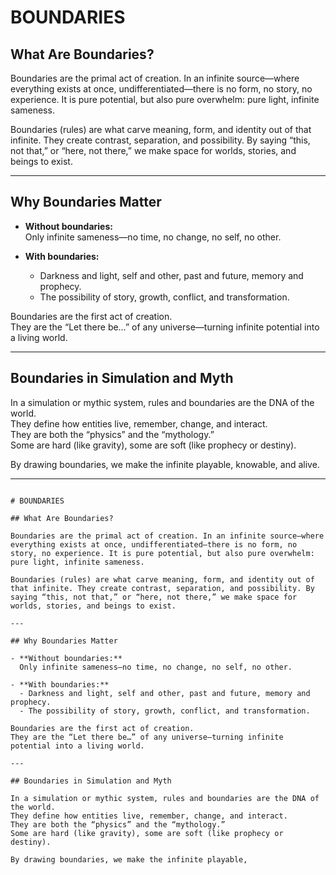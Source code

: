 # BOUNDARIES

## What Are Boundaries?

Boundaries are the primal act of creation. In an infinite source—where everything exists at once, undifferentiated—there is no form, no story, no experience. It is pure potential, but also pure overwhelm: pure light, infinite sameness.

Boundaries (rules) are what carve meaning, form, and identity out of that infinite. They create contrast, separation, and possibility. By saying “this, not that,” or “here, not there,” we make space for worlds, stories, and beings to exist.

---

## Why Boundaries Matter

- **Without boundaries:**  
  Only infinite sameness—no time, no change, no self, no other.

- **With boundaries:**  
  - Darkness and light, self and other, past and future, memory and prophecy.
  - The possibility of story, growth, conflict, and transformation.

Boundaries are the first act of creation.  
They are the “Let there be…” of any universe—turning infinite potential into a living world.

---

## Boundaries in Simulation and Myth

In a simulation or mythic system, rules and boundaries are the DNA of the world.  
They define how entities live, remember, change, and interact.  
They are both the “physics” and the “mythology.”  
Some are hard (like gravity), some are soft (like prophecy or destiny).

By drawing boundaries, we make the infinite playable, knowable, and alive.

---
```<!-- filepath: c:\Users\storage\bookoflife\God\BOUNDARIES.md -->

# BOUNDARIES

## What Are Boundaries?

Boundaries are the primal act of creation. In an infinite source—where everything exists at once, undifferentiated—there is no form, no story, no experience. It is pure potential, but also pure overwhelm: pure light, infinite sameness.

Boundaries (rules) are what carve meaning, form, and identity out of that infinite. They create contrast, separation, and possibility. By saying “this, not that,” or “here, not there,” we make space for worlds, stories, and beings to exist.

---

## Why Boundaries Matter

- **Without boundaries:**  
  Only infinite sameness—no time, no change, no self, no other.

- **With boundaries:**  
  - Darkness and light, self and other, past and future, memory and prophecy.
  - The possibility of story, growth, conflict, and transformation.

Boundaries are the first act of creation.  
They are the “Let there be…” of any universe—turning infinite potential into a living world.

---

## Boundaries in Simulation and Myth

In a simulation or mythic system, rules and boundaries are the DNA of the world.  
They define how entities live, remember, change, and interact.  
They are both the “physics” and the “mythology.”  
Some are hard (like gravity), some are soft (like prophecy or destiny).

By drawing boundaries, we make the infinite playable,